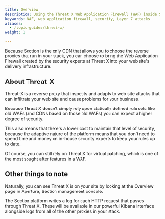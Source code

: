 ```yaml
---
title: Overview
description: Using the Threat X Web Application Firewall (WAF) inside Section.
keywords: WAF, web application firewall, security, Layer 7 attacks
aliases:
  - /topic-guides/threat-x/
weight: 1

---
```


Because Section is the only CDN that allows you to choose the reverse proxies that run in your stack, you can choose to bring the Web Application Firewall created by the security experts at Threat X into your web site's delivery infrastructure.

## About Threat-X

Threat-X is a reverse proxy that inspects and adapts to web site attacks that can infiltrate your web site and cause problems for your business.

Because Threat X doesn't simply rely upon statically defined rule sets like old WAFs (and CDNs based on those old WAFs) you can expect a higher degree of security.

This also means that there's a lower cost to maintain that level of security, because the adaptive nature of the platform means that you don't need to spend time and money on in-house security experts to keep your rules up to date.

Of course, you can still rely on Threat X for virtual patching, which is one of the most sought after features in a WAF.


## Other things to note

Naturally, you can see Threat X is on your site by looking at the Overview page in Aperture, Section management console.

The Section platform writes a log for each HTTP request that passes through Threat X. These will be available in our powerful Kibana interface alongside logs from all of the other proxies in your stack.

